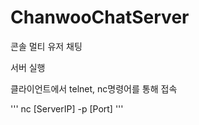 # ChanwooChatServer

콘솔 멀티 유저 채팅 

서버 실행

클라이언트에서 telnet, nc명령어를 통해 접속

'''
nc [ServerIP] -p [Port]
'''
